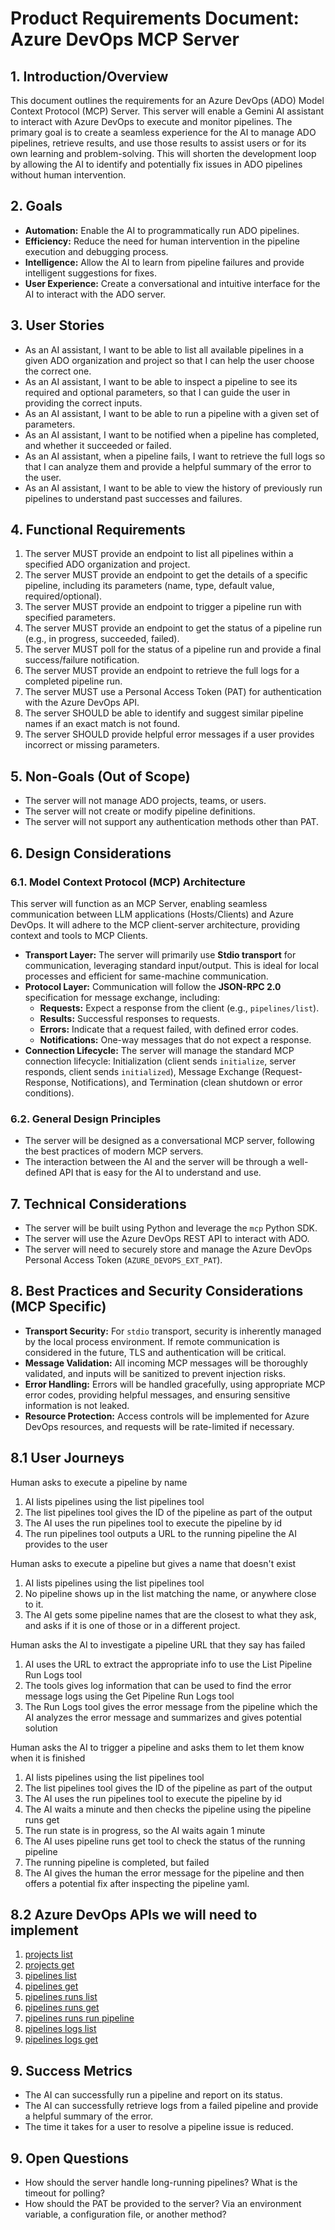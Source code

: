 # Product Requirements Document: Azure DevOps MCP Server

## 1. Introduction/Overview

This document outlines the requirements for an Azure DevOps (ADO) Model Context Protocol (MCP) Server. This server will enable a Gemini AI assistant to interact with Azure DevOps to execute and monitor pipelines. The primary goal is to create a seamless experience for the AI to manage ADO pipelines, retrieve results, and use those results to assist users or for its own learning and problem-solving. This will shorten the development loop by allowing the AI to identify and potentially fix issues in ADO pipelines without human intervention.

## 2. Goals

*   **Automation:** Enable the AI to programmatically run ADO pipelines.
*   **Efficiency:** Reduce the need for human intervention in the pipeline execution and debugging process.
*   **Intelligence:** Allow the AI to learn from pipeline failures and provide intelligent suggestions for fixes.
*   **User Experience:** Create a conversational and intuitive interface for the AI to interact with the ADO server.

## 3. User Stories

*   As an AI assistant, I want to be able to list all available pipelines in a given ADO organization and project so that I can help the user choose the correct one.
*   As an AI assistant, I want to be able to inspect a pipeline to see its required and optional parameters, so that I can guide the user in providing the correct inputs.
*   As an AI assistant, I want to be able to run a pipeline with a given set of parameters.
*   As an AI assistant, I want to be notified when a pipeline has completed, and whether it succeeded or failed.
*   As an AI assistant, when a pipeline fails, I want to retrieve the full logs so that I can analyze them and provide a helpful summary of the error to the user.
*   As an AI assistant, I want to be able to view the history of previously run pipelines to understand past successes and failures.

## 4. Functional Requirements

1.  The server MUST provide an endpoint to list all pipelines within a specified ADO organization and project.
2.  The server MUST provide an endpoint to get the details of a specific pipeline, including its parameters (name, type, default value, required/optional).
3.  The server MUST provide an endpoint to trigger a pipeline run with specified parameters.
4.  The server MUST provide an endpoint to get the status of a pipeline run (e.g., in progress, succeeded, failed).
5.  The server MUST poll for the status of a pipeline run and provide a final success/failure notification.
6.  The server MUST provide an endpoint to retrieve the full logs for a completed pipeline run.
7.  The server MUST use a Personal Access Token (PAT) for authentication with the Azure DevOps API.
8.  The server SHOULD be able to identify and suggest similar pipeline names if an exact match is not found.
9.  The server SHOULD provide helpful error messages if a user provides incorrect or missing parameters.

## 5. Non-Goals (Out of Scope)

*   The server will not manage ADO projects, teams, or users.
*   The server will not create or modify pipeline definitions.
*   The server will not support any authentication methods other than PAT.

## 6. Design Considerations

### 6.1. Model Context Protocol (MCP) Architecture

This server will function as an MCP Server, enabling seamless communication between LLM applications (Hosts/Clients) and Azure DevOps. It will adhere to the MCP client-server architecture, providing context and tools to MCP Clients.

*   **Transport Layer:** The server will primarily use **Stdio transport** for communication, leveraging standard input/output. This is ideal for local processes and efficient for same-machine communication.
*   **Protocol Layer:** Communication will follow the **JSON-RPC 2.0** specification for message exchange, including:
    *   **Requests:** Expect a response from the client (e.g., `pipelines/list`).
    *   **Results:** Successful responses to requests.
    *   **Errors:** Indicate that a request failed, with defined error codes.
    *   **Notifications:** One-way messages that do not expect a response.
*   **Connection Lifecycle:** The server will manage the standard MCP connection lifecycle: Initialization (client sends `initialize`, server responds, client sends `initialized`), Message Exchange (Request-Response, Notifications), and Termination (clean shutdown or error conditions).

### 6.2. General Design Principles

*   The server will be designed as a conversational MCP server, following the best practices of modern MCP servers.
*   The interaction between the AI and the server will be through a well-defined API that is easy for the AI to understand and use.

## 7. Technical Considerations

*   The server will be built using Python and leverage the `mcp` Python SDK.
*   The server will use the Azure DevOps REST API to interact with ADO.
*   The server will need to securely store and manage the Azure DevOps Personal Access Token (`AZURE_DEVOPS_EXT_PAT`).

## 8. Best Practices and Security Considerations (MCP Specific)

*   **Transport Security:** For `stdio` transport, security is inherently managed by the local process environment. If remote communication is considered in the future, TLS and authentication will be critical.
*   **Message Validation:** All incoming MCP messages will be thoroughly validated, and inputs will be sanitized to prevent injection risks.
*   **Error Handling:** Errors will be handled gracefully, using appropriate MCP error codes, providing helpful messages, and ensuring sensitive information is not leaked.
*   **Resource Protection:** Access controls will be implemented for Azure DevOps resources, and requests will be rate-limited if necessary.

## 8.1 User Journeys

Human asks to execute a pipeline by name
1. AI lists pipelines using the list pipelines tool
2. The list pipelines tool gives the ID of the pipeline as part of the output
3. The AI uses the run pipelines tool to execute the pipeline by id
4. The run pipelines tool outputs a URL to the running pipeline the AI provides to the user

Human asks to execute a pipeline but gives a name that doesn't exist 
1. AI lists pipelines using the list pipelines tool
2. No pipeline shows up in the list matching the name, or anywhere close to it.
3. The AI gets some pipeline names that are the closest to what they ask, and asks if it is one of those or in a different project.

Human asks the AI to investigate a pipeline URL that they say has failed
1. AI uses the URL to extract the appropriate info to use the List Pipeline Run Logs tool
2. The tools gives log information that can be used to find the error message logs using the Get Pipeline Run Logs tool
2. The Run Logs tool gives the error message from the pipeline which the AI analyzes the error message and summarizes and gives potential solution

Human asks the AI to trigger a pipeline and asks them to let them know when it is finished
1. AI lists pipelines using the list pipelines tool
2. The list pipelines tool gives the ID of the pipeline as part of the output
3. The AI uses the run pipelines tool to execute the pipeline by id
4. The AI waits a minute and then checks the pipeline using the pipeline runs get
5. The run state is in progress, so the AI waits again 1 minute
6. The AI uses pipeline runs get tool to check the status of the running pipeline
7. The running pipeline is completed, but failed
8. The AI gives the human the error message for the pipeline and then offers a potential fix after inspecting the pipeline yaml.

## 8.2 Azure DevOps APIs we will need to implement

1. [projects list](https://learn.microsoft.com/en-us/rest/api/azure/devops/core/projects/list?view=azure-devops-rest-7.2&tabs=HTTP)
2. [projects get](https://learn.microsoft.com/en-us/rest/api/azure/devops/core/projects/get?view=azure-devops-rest-7.2)
1. [pipelines list](https://learn.microsoft.com/en-us/rest/api/azure/devops/pipelines/pipelines/list?view=azure-devops-rest-7.2)
2. [pipelines get](https://learn.microsoft.com/en-us/rest/api/azure/devops/pipelines/pipelines/get?view=azure-devops-rest-7.2)
3. [pipelines runs list](https://learn.microsoft.com/en-us/rest/api/azure/devops/pipelines/runs/list?view=azure-devops-rest-7.2)
4. [pipelines runs get](https://learn.microsoft.com/en-us/rest/api/azure/devops/pipelines/runs/get?view=azure-devops-rest-7.2)
5. [pipelines runs run pipeline](https://learn.microsoft.com/en-us/rest/api/azure/devops/pipelines/runs/run-pipeline?view=azure-devops-rest-7.2)
6. [pipelines logs list](https://learn.microsoft.com/en-us/rest/api/azure/devops/pipelines/logs/list?view=azure-devops-rest-7.2)
7. [pipelines logs get](https://learn.microsoft.com/en-us/rest/api/azure/devops/pipelines/logs/get?view=azure-devops-rest-7.2)

## 9. Success Metrics

*   The AI can successfully run a pipeline and report on its status.
*   The AI can successfully retrieve logs from a failed pipeline and provide a helpful summary of the error.
*   The time it takes for a user to resolve a pipeline issue is reduced.

## 9. Open Questions

*   How should the server handle long-running pipelines? What is the timeout for polling?
*   How should the PAT be provided to the server? Via an environment variable, a configuration file, or another method?
